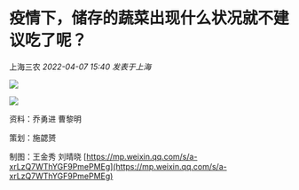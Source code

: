 # 疫情下，储存的蔬菜出现什么状况就不建议吃了呢？
上海三农 _2022-04-07 15:40_ _发表于上海_

![](https://mmbiz.qpic.cn/mmbiz_gif/jFboib0B2RKS70cZVowgC5ibAyzsThPZPbOPbcCXly5SQMPj08r8RBJs0lsbLsM8uTSO2hxdSW9FYqFDhmyRo31w/640?wx_fmt=gif)

![](https://mmbiz.qpic.cn/mmbiz_jpg/jFboib0B2RKS70cZVowgC5ibAyzsThPZPbAMjjAl8oTYYickNOy0iaLuE4VComxPVYBokFK6eeLtcSMUBqT8icuJ9MQ/640?wx_fmt=jpeg)

资料：乔勇进 曹黎明

策划：施勰赟 

制图：王金秀 刘晴晓 
 [https://mp.weixin.qq.com/s/a-xrLzQ7WThYGF9PmePMEg](https://mp.weixin.qq.com/s/a-xrLzQ7WThYGF9PmePMEg)
